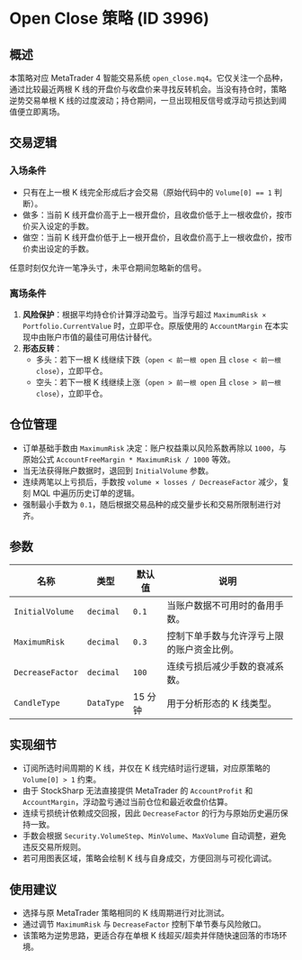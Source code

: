 # Open Close 策略 (ID 3996)

## 概述
本策略对应 MetaTrader 4 智能交易系统 `open_close.mq4`。它仅关注一个品种，通过比较最近两根 K 线的开盘价与收盘价来寻找反转机会。当没有持仓时，策略逆势交易单根 K 线的过度波动；持仓期间，一旦出现相反信号或浮动亏损达到阈值便立即离场。

## 交易逻辑
### 入场条件
- 只有在上一根 K 线完全形成后才会交易（原始代码中的 `Volume[0] == 1` 判断）。
- 做多：当前 K 线开盘价高于上一根开盘价，且收盘价低于上一根收盘价，按市价买入设定的手数。
- 做空：当前 K 线开盘价低于上一根开盘价，且收盘价高于上一根收盘价，按市价卖出设定的手数。

任意时刻仅允许一笔净头寸，未平仓期间忽略新的信号。

### 离场条件
1. **风险保护**：根据平均持仓价计算浮动盈亏。当浮亏超过 `MaximumRisk × Portfolio.CurrentValue` 时，立即平仓。原版使用的 `AccountMargin` 在本实现中由账户市值的最佳可用估计替代。
2. **形态反转**：
   - 多头：若下一根 K 线继续下跌（`open < 前一根 open` 且 `close < 前一根 close`），立即平仓。
   - 空头：若下一根 K 线继续上涨（`open > 前一根 open` 且 `close > 前一根 close`），立即平仓。

## 仓位管理
- 订单基础手数由 `MaximumRisk` 决定：账户权益乘以风险系数再除以 `1000`，与原始公式 `AccountFreeMargin * MaximumRisk / 1000` 等效。
- 当无法获得账户数据时，退回到 `InitialVolume` 参数。
- 连续两笔以上亏损后，手数按 `volume × losses / DecreaseFactor` 减少，复刻 MQL 中遍历历史订单的逻辑。
- 强制最小手数为 `0.1`，随后根据交易品种的成交量步长和交易所限制进行对齐。

## 参数
| 名称 | 类型 | 默认值 | 说明 |
| --- | --- | --- | --- |
| `InitialVolume` | `decimal` | `0.1` | 当账户数据不可用时的备用手数。 |
| `MaximumRisk` | `decimal` | `0.3` | 控制下单手数与允许浮亏上限的账户资金比例。 |
| `DecreaseFactor` | `decimal` | `100` | 连续亏损后减少手数的衰减系数。 |
| `CandleType` | `DataType` | 15 分钟 | 用于分析形态的 K 线类型。 |

## 实现细节
- 订阅所选时间周期的 K 线，并仅在 K 线完结时运行逻辑，对应原策略的 `Volume[0] > 1` 约束。
- 由于 StockSharp 无法直接提供 MetaTrader 的 `AccountProfit` 和 `AccountMargin`，浮动盈亏通过当前仓位和最近收盘价估算。
- 连续亏损统计依赖成交回报，因此 `DecreaseFactor` 的行为与原始历史遍历保持一致。
- 手数会根据 `Security.VolumeStep`、`MinVolume`、`MaxVolume` 自动调整，避免违反交易所规则。
- 若可用图表区域，策略会绘制 K 线与自身成交，方便回测与可视化调试。

## 使用建议
- 选择与原 MetaTrader 策略相同的 K 线周期进行对比测试。
- 通过调节 `MaximumRisk` 与 `DecreaseFactor` 控制下单节奏与风险敞口。
- 该策略为逆势思路，更适合存在单根 K 线超买/超卖并伴随快速回落的市场环境。

